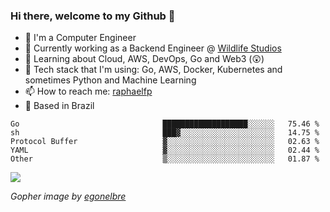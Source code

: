 ### Hi there, welcome to my Github 👋

- 📖 I'm a Computer Engineer
- 🔭 Currently working as a Backend Engineer @ [Wildlife Studios](https://wildlifestudios.com/)
- 🌱 Learning about Cloud, AWS, DevOps, Go and Web3 (😲)
- 🚀 Tech stack that I'm using: Go, AWS, Docker, Kubernetes and sometimes Python and Machine Learning
- 📫 How to reach me: [raphaelfp](https://linkedin.com/in/raphaelfp)
- 🏡 Based in Brazil

<!--START_SECTION:waka-->

```text
Go                                ███████████████████░░░░░░   75.46 %
sh                                ███▓░░░░░░░░░░░░░░░░░░░░░   14.75 %
Protocol Buffer                   ▓░░░░░░░░░░░░░░░░░░░░░░░░   02.63 %
YAML                              ▓░░░░░░░░░░░░░░░░░░░░░░░░   02.44 %
Other                             ▒░░░░░░░░░░░░░░░░░░░░░░░░   01.87 %
```

<!--END_SECTION:waka-->

![](https://github.com/raphaelfp/gophers/blob/master/.thumb/animation/morning-coffee-3x.gif)

*Gopher image by [egonelbre](https://github.com/egonelbre/)*
